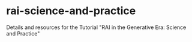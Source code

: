 # rai-science-and-practice
Details and resources for the Tutorial "RAI in the Generative Era: Science and Practice"
